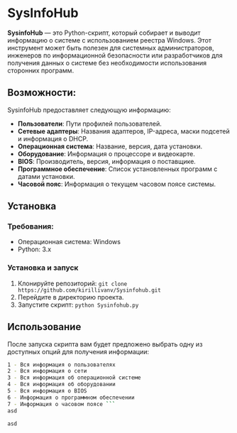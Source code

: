 # SysInfoHub
**SysinfoHub** — это Python-скрипт, который собирает и выводит информацию о системе с использованием реестра Windows. Этот инструмент может быть полезен для системных администраторов, инженеров по информационной безопасности или разработчиков для получения данных о системе без необходимости использования сторонних программ.

## Возможности:

SysinfoHub предоставляет следующую информацию:

* **Пользователи**: Пути профилей пользователей.
* **Сетевые адаптеры**: Названия адаптеров, IP-адреса, маски подсетей и информация о DHCP.
* **Операционная система**: Название, версия, дата установки.
* **Оборудование**: Информация о процессоре и видеокарте.
* **BIOS**: Производитель, версия, информация о поставщике.
* **Программное обеспечение**: Список установленных программ с датами установки.
* **Часовой пояс**: Информация о текущем часовом поясе системы.

## Установка
### Требования:
* Операционная система: Windows
* Python: 3.x

### Установка и запуск
1. Клонируйте репозиторий: ```git clone https://github.com/kirillivanv/Sysinfohub.git```
2. Перейдите в директорию проекта.
3. Запустите скрипт: ```python Sysinfohub.py```

## Использование
После запуска скрипта вам будет предложено выбрать одну из доступных опций для получения информации:
```bash
1 - Вся информация о пользователях
2 - Вся информация о сети
3 - Вся информация об операционной системе
4 - Вся информация об оборудовании
5 - Вся информация о BIOS
6 - Информация о программном обеспечении
7 - Информация о часовом поясе ```
asd

asd

